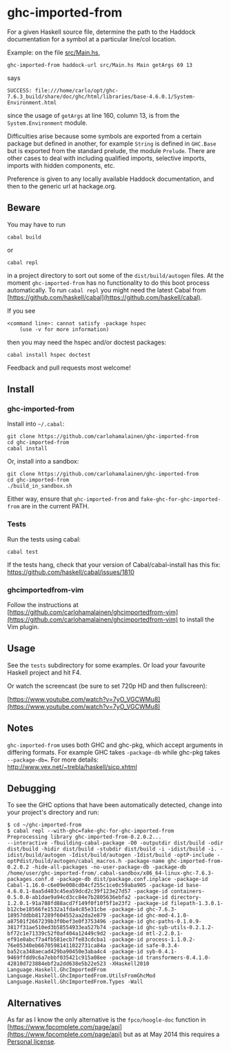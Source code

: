 # ghc-imported-from

For a given Haskell source file, determine the path to the Haddock documentation for a symbol at a particular line/col location.

Example: on the file [src/Main.hs](https://github.com/carlohamalainen/ghc-imported-from/blob/master/src/Main.hs),

    ghc-imported-from haddock-url src/Main.hs Main getArgs 69 13

says

    SUCCESS: file:///home/carlo/opt/ghc-7.6.3_build/share/doc/ghc/html/libraries/base-4.6.0.1/System-Environment.html

since the usage of ```getArgs``` at line 160, column 13, is from the ```System.Environment``` module.

Difficulties arise because some symbols are exported from a certain
package but defined in another, for example ```String``` is defined in
```GHC.Base``` but is exported from the standard prelude, the module
```Prelude```. There are other cases to deal with including qualified
imports, selective imports, imports with hidden components, etc.

Preference is given to any locally available Haddock documentation,
and then to the generic url at hackage.org.

## Beware

You may have to run

    cabal build

or

    cabal repl

in a project directory to sort out some of the ```dist/build/autogen```
files. At the moment ```ghc-imported-from``` has no functionality to
do this boot process automatically. To run ```cabal repl``` you might need
the latest Cabal from [https://github.com/haskell/cabal](https://github.com/haskell/cabal).

If you see

    <command line>: cannot satisfy -package hspec
        (use -v for more information)

then you may need the hspec and/or doctest packages:

    cabal install hspec doctest

Feedback and pull requests most welcome!

## Install

### ghc-imported-from

Install into ```~/.cabal```:

    git clone https://github.com/carlohamalainen/ghc-imported-from
    cd ghc-imported-from
    cabal install

Or, install into a sandbox:

    git clone https://github.com/carlohamalainen/ghc-imported-from
    cd ghc-imported-from
    ./build_in_sandbox.sh

Either way, ensure that ```ghc-imported-from``` and ```fake-ghc-for-ghc-imported-from``` are in the current PATH.

### Tests

Run the tests using cabal:

    cabal test

If the tests hang, check that your version of Cabal/cabal-install has this
fix: https://github.com/haskell/cabal/issues/1810

### ghcimportedfrom-vim

Follow the instructions at
[https://github.com/carlohamalainen/ghcimportedfrom-vim](https://github.com/carlohamalainen/ghcimportedfrom-vim)
to install the Vim plugin.

## Usage

See the ```tests``` subdirectory for some examples. Or load your favourite Haskell project and hit F4.

Or watch the screencast (be sure to set 720p HD and then fullscreen):

[https://www.youtube.com/watch?v=7yO_VGCWMu8](https://www.youtube.com/watch?v=7yO_VGCWMu8)

## Notes

```ghc-imported-from``` uses both GHC and ghc-pkg, which
accept arguments in differing formats.  For example GHC takes
```-package-db``` while ghc-pkg takes ```--package-db=```. For more
details: http://www.vex.net/~trebla/haskell/sicp.xhtml

## Debugging

To see the GHC options that have been automatically detected, change into your project's directory and run:

    $ cd ~/ghc-imported-from
    $ cabal repl --with-ghc=fake-ghc-for-ghc-imported-from
    Preprocessing library ghc-imported-from-0.2.0.2...
    --interactive -fbuilding-cabal-package -O0 -outputdir dist/build -odir dist/build -hidir dist/build -stubdir dist/build -i -idist/build -i. -idist/build/autogen -Idist/build/autogen -Idist/build -optP-include -optPdist/build/autogen/cabal_macros.h -package-name ghc-imported-from-0.2.0.2 -hide-all-packages -no-user-package-db -package-db /home/user/ghc-imported-from/.cabal-sandbox/x86_64-linux-ghc-7.6.3-packages.conf.d -package-db dist/package.conf.inplace -package-id Cabal-1.16.0-c6e09e008cd04cf255c1ce0c59aba905 -package-id base-4.6.0.1-8aa5d403c45ea59dcd2c39f123e27d57 -package-id containers-0.5.0.0-ab1dae9a94cd3cc84e7b2805636ebfa2 -package-id directory-1.2.0.1-91a788fd88acd7f149f0f10f5f1e23f2 -package-id filepath-1.3.0.1-b12cbe18566fe1532a1fda4c85e31cbe -package-id ghc-7.6.3-18957ddbb817289f604552aa2da2e879 -package-id ghc-mod-4.1.0-a87501f2667239b3f0bef3e0f3753496 -package-id ghc-paths-0.1.0.9-3817f31ae510ed3b58554933ea527b74 -package-id ghc-syb-utils-0.2.1.2-bf72c1e71339c52f0af404a12449c9d2 -package-id mtl-2.2.0.1-ef91e0abcf7a4fb581ecb7fe83cdcba1 -package-id process-1.1.0.2-76e05340eb66705981411022731ca84a -package-id safe-0.3.4-ba52ca348aecad429ba90450e3aba4c4 -package-id syb-0.4.1-9469ffdd9c6a7ebbf035421c915a08ee -package-id transformers-0.4.1.0-42810d723884ebf2a2dd638e5b22e523 -XHaskell2010 Language.Haskell.GhcImportedFrom Language.Haskell.GhcImportedFrom.UtilsFromGhcMod Language.Haskell.GhcImportedFrom.Types -Wall

## Alternatives

As far as I know the only alternative is the ```fpco/hoogle-doc``` function in
[https://www.fpcomplete.com/page/api](https://www.fpcomplete.com/page/api) but as at May 2014 this requires a [Personal license](https://www.fpcomplete.com/products).
